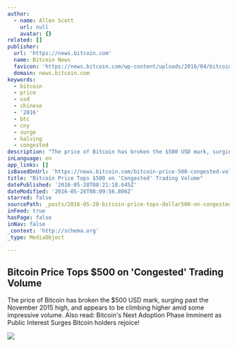 ```yaml
---
author:
  - name: Allen Scott
    url: null
    avatar: {}
related: []
publisher:
  url: 'https://news.bitcoin.com'
  name: Bitcoin News
  favicon: 'https://news.bitcoin.com/wp-content/uploads/2016/04/bitcoin_fav.png'
  domain: news.bitcoin.com
keywords:
  - bitcoin
  - price
  - usd
  - chinese
  - '2016'
  - btc
  - cny
  - surge
  - halving
  - congested
description: "The price of Bitcoin has broken the $500 USD mark, surging past the November 2015 high, and appears to be climbing higher amid some impressive volume. Also read: Bitcoin's Next Adoption Phase Imminent as Public Interest Surges Bitcoin holders rejoice!"
inLanguage: en
app_links: []
isBasedOnUrl: 'https://news.bitcoin.com/bitcoin-price-500-congested-volume/'
title: "Bitcoin Price Tops $500 on 'Congested' Trading Volume"
datePublished: '2016-05-28T08:21:18.645Z'
dateModified: '2016-05-28T08:09:56.806Z'
starred: false
sourcePath: _posts/2016-05-28-bitcoin-price-tops-dollar500-on-congested-trading-volume.md
inFeed: true
hasPage: false
inNav: false
_context: 'http://schema.org'
_type: MediaObject

---
```

<article style=""><h1>Bitcoin Price Tops $500 on 'Congested' Trading Volume</h1><p>The price of Bitcoin has broken the $500 USD mark, surging past the November 2015 high, and appears to be climbing higher amid some impressive volume. Also read: Bitcoin's Next Adoption Phase Imminent as Public Interest Surges Bitcoin holders rejoice!</p><img src="https://news.bitcoin.com/wp-content/uploads/2016/05/bull.jpg" /></article>